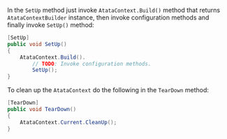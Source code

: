 In the `SetUp` method just invoke `AtataContext.Build()` method that returns `AtataContextBuilder` instance, then invoke configuration methods and finally invoke `SetUp()` method:

```cs
[SetUp]
public void SetUp()
{
    AtataContext.Build().
        // TODO: Invoke configuration methods.
        SetUp();
}
```

To clean up the `AtataContext` do the following in the `TearDown` method:

```cs
[TearDown]
public void TearDown()
{
    AtataContext.Current.CleanUp();
}
```